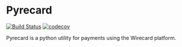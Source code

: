 # Pyrecard

[![Build Status](https://travis-ci.com/DiegoMagg/pyrecard.svg?token=tABSMskBskhEHyyfYxzM&branch=master)](https://github.com/DiegoMagg/pyrecard)
[![codecov](https://codecov.io/gh/DiegoMagg/pyrecard/branch/master/graph/badge.svg?token=RT3ZXODSAH)](https://codecov.io/gh/DiegoMagg/pyrecard)

Pyrecard is a python utility for payments using the Wirecard platform.
